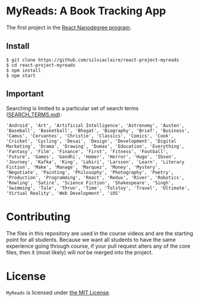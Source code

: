 # MyReads: A Book Tracking App

The first project in the [React Nanodegree program](https://www.udacity.com/course/react-nanodegree--nd019).

## Install
```
$ git clone https://github.com/silviaclaire/react-project-myreads
$ cd react-project-myreads
$ npm install
$ npm start
```

## Important
Searching is limited to a particular set of search terms ([SEARCH_TERMS.md](SEARCH_TERMS.md)):

```
'Android', 'Art', 'Artificial Intelligence', 'Astronomy', 'Austen', 'Baseball', 'Basketball', 'Bhagat', 'Biography', 'Brief', 'Business', 'Camus', 'Cervantes', 'Christie', 'Classics', 'Comics', 'Cook', 'Cricket', 'Cycling', 'Desai', 'Design', 'Development', 'Digital Marketing', 'Drama', 'Drawing', 'Dumas', 'Education', 'Everything', 'Fantasy', 'Film', 'Finance', 'First', 'Fitness', 'Football', 'Future', 'Games', 'Gandhi', 'Homer', 'Horror', 'Hugo', 'Ibsen', 'Journey', 'Kafka', 'King', 'Lahiri', 'Larsson', 'Learn', 'Literary Fiction', 'Make', 'Manage', 'Marquez', 'Money', 'Mystery', 'Negotiate', 'Painting', 'Philosophy', 'Photography', 'Poetry', 'Production', 'Programming', 'React', 'Redux', 'River', 'Robotics', 'Rowling', 'Satire', 'Science Fiction', 'Shakespeare', 'Singh', 'Swimming', 'Tale', 'Thrun', 'Time', 'Tolstoy', 'Travel', 'Ultimate', 'Virtual Reality', 'Web Development', 'iOS'
```

# Contributing
The files in this repository are used in the course videos and are the starting point for all students. Because we want all students to have the same experience going through course, if your pull request alters any of the core files, then it (most likely) will _not_ be merged into the project.

# License
`MyReads` is licensed under [the MIT License](https://opensource.org/licenses/MIT).